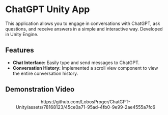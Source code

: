 # ChatGPT Unity App

This application allows you to engage in conversations with ChatGPT, ask questions, and receive answers in a simple and interactive way. Developed in Unity Engine.

## Features
* **Chat Interface:** Easily type and send messages to ChatGPT.
* **Conversation History:** Implemented a scroll view component to view the entire conversation history.

## Demonstration Video

<div align="center">
  https://github.com/LobosProger/ChatGPT-Unity/assets/78168123/45ce0a71-95ad-4fb0-9e99-2ae4555a7fc6
</div>
